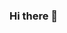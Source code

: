 ### Hi there 👋

<!--
**JeenaKim99/JeenaKim99** is a ✨ _special_ ✨ repository because its `README.md` (this file) appears on your GitHub profile.

<div align="center">
  <img src="https://github.com/oka1313/oka1313/assets/101691440/92118a53-c5b6-40bc-b130-bf8c398d7b51" />
</div>

Here are some ideas to get you started:

- 🌱 I’m currently learning Reinforcement Learning and UAV Network System, Algorithm for Python
- 📫 How to reach me: jnkim@mju.ac.kr or jeenakim99@gmail.com
